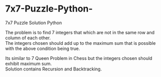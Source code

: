 # 7x7-Puzzle-Python-
7x7 Puzzle Solution Python

The problem is to find 7 integers that which are not in the same row and column of each other.                                             
The integers chosen should add up to the maximum sum that is possible with the above condition being true. 

Its similar to 7 Queen Problem in Chess but the integers chosen should exhibit maximum sum.                                               
Solution contains Recursion and Backtracking. 
